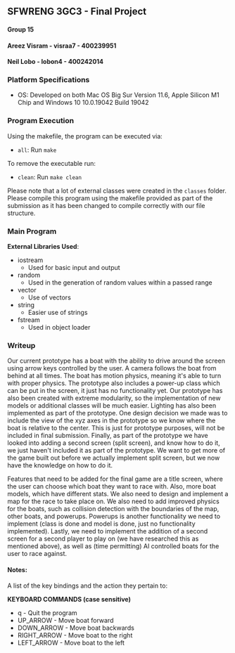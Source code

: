 ## **SFWRENG 3GC3 - Final Project**
#### Group 15
#### Areez Visram - visraa7 - 400239951
#### Neil Lobo - lobon4 - 400242014

### **Platform Specifications**
* OS: Developed on both Mac OS Big Sur Version 11.6, Apple Silicon M1 Chip and Windows 10 10.0.19042 Build 19042

### **Program Execution**
Using the makefile, the program can be executed via:
* `all`: Run `make`

To remove the executable run:
* `clean`: Run `make clean`

Please note that a lot of external classes were created in the `classes` folder. Please compile this program using the
makefile provided as part of the submission as it has been changed to compile correctly with our file structure.

### **Main Program**
**External Libraries Used**:
* iostream
    * Used for basic input and output
* random
    * Used in the generation of random values within a passed range
* vector
    * Use of vectors
* string
    * Easier use of strings
* fstream
    * Used in object loader

### **Writeup**
Our current prototype has a boat with the ability to drive around the screen using arrow keys controlled by the user.
A camera follows the boat from behind at all times. The boat has motion physics, meaning it's able to turn with proper physics.
The prototype also includes a power-up class which can be put in the screen, it just has no functionality yet. Our prototype has also been created with extreme modularity, so the implementation of new models or additional classes will be much easier. Lighting has also been implemented as part of the prototype. One design decision we made was to include the view of the xyz axes
in the prototype so we know where the boat is relative to the center. This is just for prototype purposes, will not be included in final submission. Finally, as part of the prototype we have looked into adding a second screen (split screen), and know how to do it, we just haven't included it as part of the prototype. We want to get more of the game built out before we actually implement split screen, but we now have the knowledge on how to do it.

Features that need to be added for the final game are a title screen, where the user can choose which boat they want to race with. Also, more boat models, which have different stats. We also need to design and implement a map for the race to take place on. We also need to add improved physics for the boats, such as collision detection with the boundaries of the map, other boats,
and powerups. Powerups is another functionality we need to implement (class is done and model is done, just no functionality implemented). Lastly, we need to implement the addition of a second screen for a second player to play on (we have researched this as mentioned above), as well as (time permitting) AI controlled boats for the user to race against.

#### **Notes:**
A list of the key bindings and the action they pertain to:

**KEYBOARD COMMANDS (case sensitive)**
* q - Quit the program
* UP_ARROW - Move boat forward
* DOWN_ARROW - Move boat backwards
* RIGHT_ARROW - Move boat to the right
* LEFT_ARROW - Move boat to the left
